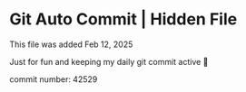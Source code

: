 # Git Auto Commit | Hidden File

This file was added Feb 12, 2025

Just for fun and keeping my daily git commit active 🤪

commit number: 42529
